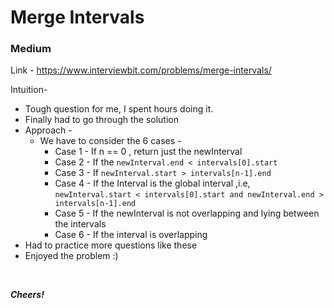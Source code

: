 # Merge Intervals

### Medium

Link - https://www.interviewbit.com/problems/merge-intervals/

Intuition-
* Tough question for me, I spent hours doing it.
* Finally had to go through the solution
* Approach - 
  * We have to consider the 6 cases - 
    * Case 1 - If n == 0 , return just the newInterval
    * Case 2 - If the ```newInterval.end < intervals[0].start```
    * Case 3 - If ```newInterval.start > intervals[n-1].end```
    * Case 4 - If the Interval is the global interval ,i.e, ```newInterval.start < intervals[0].start and newInterval.end > intervals[n-1].end```
    * Case 5 - If the newInterval is not overlapping and lying between the intervals
    * Case 6 - If the interval is overlapping
* Had to practice more questions like these
* Enjoyed the problem :)
<br>

***Cheers!***
